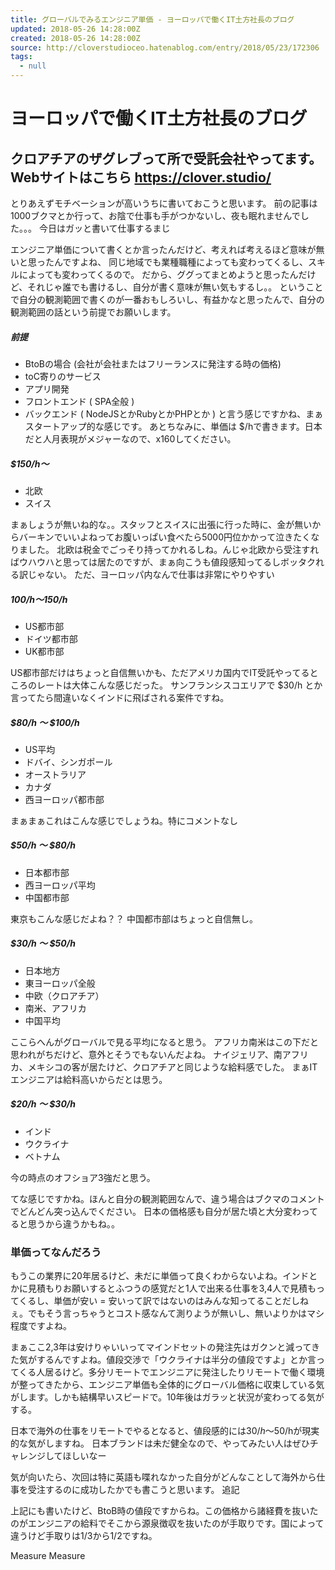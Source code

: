 ```yaml
---
title: グローバルでみるエンジニア単価 - ヨーロッパで働くIT土方社長のブログ
updated: 2018-05-26 14:28:00Z
created: 2018-05-26 14:28:00Z
source: http://cloverstudioceo.hatenablog.com/entry/2018/05/23/172306
tags:
  - null
---
```


# ヨーロッパで働くIT土方社長のブログ

## クロアチアのザグレブって所で受託会社やってます。Webサイトはこちら https://clover.studio/

とりあえずモチベーションが高いうちに書いておこうと思います。 前の記事は1000ブクマとか行って、お陰で仕事も手がつかないし、夜も眠れませんでした。。。 今日はガッと書いて仕事するまじ

エンジニア単価について書くとか言ったんだけど、考えれば考えるほど意味が無いと思ったんですよね、 同じ地域でも業種職種によっても変わってくるし、スキルによっても変わってくるので。 だから、ググってまとめようと思ったんだけど、それじゃ誰でも書けるし、自分が書く意味が無い気もするし。。 ということで自分の観測範囲で書くのが一番おもしろいし、有益かなと思ったんで、自分の観測範囲の話という前提でお願いします。

##### 前提

- BtoBの場合 (会社が会社またはフリーランスに発注する時の価格)
- toC寄りのサービス
- アプリ開発
- フロントエンド ( SPA全般 )
- バックエンド ( NodeJSとかRubyとかPHPとか ) と言う感じですかね、まぁスタートアップ的な感じです。 あとちなみに、単価は $/hで書きます。日本だと人月表現がメジャーなので、x160してください。

##### $150/h〜

- 北欧
- スイス

まぁしょうが無いね的な。。スタッフとスイスに出張に行った時に、金が無いからバーキンでいいよねってお腹いっぱい食べたら5000円位かかって泣きたくなりました。 北欧は税金でごっそり持ってかれるしね。んじゃ北欧から受注すればウハウハと思っては居たのですが、まぁ向こうも値段感知ってるしボッタクれる訳じゃない。 ただ、ヨーロッパ内なんで仕事は非常にやりやすい

##### $100/h〜$150/h

- US都市部
- ドイツ都市部
- UK都市部

US都市部だけはちょっと自信無いかも、ただアメリカ国内でIT受託やってるところのレートは大体こんな感じだった。 サンフランシスコエリアで $30/h とか言ってたら間違いなくインドに飛ばされる案件ですね。

##### $80/h 〜 $100/h

- US平均
- ドバイ、シンガポール
- オーストラリア
- カナダ
- 西ヨーロッパ都市部

まぁまぁこれはこんな感じでしょうね。特にコメントなし

##### $50/h 〜 $80/h

- 日本都市部
- 西ヨーロッパ平均
- 中国都市部

東京もこんな感じだよね？？ 中国都市部はちょっと自信無し。

##### $30/h 〜 $50/h

- 日本地方
- 東ヨーロッパ全般
- 中欧（クロアチア）
- 南米、アフリカ
- 中国平均

ここらへんがグローバルで見る平均になると思う。 アフリカ南米はこの下だと思われがちだけど、意外とそうでもないんだよね。 ナイジェリア、南アフリカ、メキシコの客が居たけど、クロアチアと同じような給料感でした。 まぁITエンジニアは給料高いからだとは思う。

##### $20/h 〜 $30/h

- インド
- ウクライナ
- ベトナム

今の時点のオフショア3強だと思う。

てな感じですかね。ほんと自分の観測範囲なんで、違う場合はブクマのコメントでどんどん突っ込んでください。 日本の価格感も自分が居た頃と大分変わってると思うから違うかもね。。

### 単価ってなんだろう

もうこの業界に20年居るけど、未だに単価って良くわからないよね。インドとかに見積もりお願いするとふつうの感覚だと1人で出来る仕事を3,4人で見積もってくるし、単価が安い = 安いって訳ではないのはみんな知ってることだしねぇ。でもそう言っちゃうとコスト感なんて測りようが無いし、無いよりかはマシ程度ですよね。

まぁここ2,3年は安けりゃいいってマインドセットの発注先はガクンと減ってきた気がするんですよね。値段交渉で「ウクライナは半分の値段ですよ」とか言ってくる人居るけど。多分リモートでエンジニアに発注したりリモートで働く環境が整ってきたから、エンジニア単価も全体的にグローバル価格に収束している気がします。しかも結構早いスピードで。10年後はガラッと状況が変わってる気がする。

日本で海外の仕事をリモートでやるとなると、値段感的には$30/h〜$50/hが現実的な気がしますね。 日本ブランドは未だ健全なので、やってみたい人はぜひチャレンジしてほしいなー

気が向いたら、次回は特に英語も喋れなかった自分がどんなことして海外から仕事を受注するのに成功したかでも書こうと思います。
追記

上記にも書いたけど、BtoB時の値段ですからね。この価格から諸経費を抜いたのがエンジニアの給料でそこから源泉徴収を抜いたのが手取りです。国によって違うけど手取りは1/3から1/2ですね。

Measure
Measure